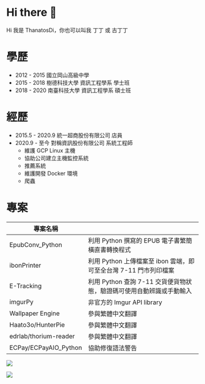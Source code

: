 # Hi there 👋
Hi 我是 ThanatosDi，你也可以叫我 丁丁 或 古丁丁

# 學歷
 - 2012 - 2015 國立岡山高級中學
 - 2015 - 2018 樹德科技大學 資訊工程學系 學士班
 - 2018 - 2020 南臺科技大學 資訊工程學系 碩士班
 
 # 經歷
 - 2015.5 - 2020.9 統一超商股份有限公司 店員
 - 2020.9 - 至今 對稱資訊股份有限公司 系統工程師
   - 維護 GCP Linux 主機
   - 協助公司建立主機監控系統
   - 推薦系統
   - 維護開發 Docker 環境
   - 爬蟲

# 專案
|專案名稱|   |
|---|---|
|EpubConv_Python|利用 Python 撰寫的 EPUB 電子書繁簡橫直書轉換程式|
|ibonPrinter|利用 Python 上傳檔案至 ibon 雲端，即可至全台灣 7-11 門市列印檔案|
|E-Tracking|利用 Python 查詢 7-11 交貨便貨物狀態，驗證碼可使用自動辨識或手動輸入|
|imgurPy|非官方的 Imgur API library|
|Wallpaper Engine|參與繁體中文翻譯|
|Haato3o/HunterPie|參與繁體中文翻譯|
|edrlab/thorium-reader|參與繁體中文翻譯|
|ECPay/ECPayAIO_Python|協助修復語法警告|


 
![](https://github-readme-stats2-blond.vercel.app/api?username=ThanatosDi&bg_color=30,e96443,904e95&title_color=fff&text_color=fff&show_icons=true&count_private=true)

![](https://github-readme-stats.vercel.app/api/top-langs/?username=ThanatosDi&layout=compact&bg_color=30,e96443,904e95&title_color=fff&text_color=fff)
<!--
**ThanatosDi/ThanatosDi** is a ✨ _special_ ✨ repository because its `README.md` (this file) appears on your GitHub profile.

Here are some ideas to get you started:

- 🔭 I’m currently working on ...
- 🌱 I’m currently learning ...
- 👯 I’m looking to collaborate on ...
- 🤔 I’m looking for help with ...
- 💬 Ask me about ...
- 📫 How to reach me: ...
- 😄 Pronouns: ...
- ⚡ Fun fact: ...
-->
